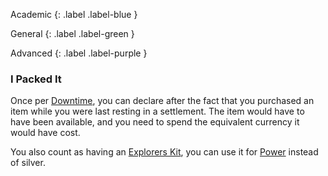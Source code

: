 Academic
{: .label .label-blue }

General
{: .label .label-green }

Advanced
{: .label .label-purple }

### I Packed It

Once per [Downtime](Game/Telling-The-Story#Downtime), you can declare after the fact that you purchased an item while you were last resting in a settlement. The item would have to have been available, and you need to spend the equivalent currency it would have cost.

You also count as having an [Explorers Kit](Game/Example-Gear.md#Explorers%20Kit), you can use it for [Power](Game/Core/Blocks/Power) instead of silver.
